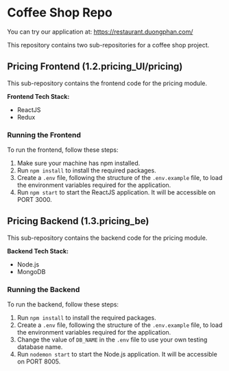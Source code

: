 # Coffee Shop Repo

You can try our application at: https://restaurant.duongphan.com/

This repository contains two sub-repositories for a coffee shop project.

## Pricing Frontend (1.2.pricing_UI/pricing)

This sub-repository contains the frontend code for the pricing module.

**Frontend Tech Stack:**

- ReactJS
- Redux

### Running the Frontend

To run the frontend, follow these steps:

1. Make sure your machine has npm installed.
2. Run `npm install` to install the required packages.
3. Create a `.env` file, following the structure of the `.env.example` file, to load the environment variables required for the application.
4. Run `npm start` to start the ReactJS application. It will be accessible on PORT 3000.

## Pricing Backend (1.3.pricing_be)

This sub-repository contains the backend code for the pricing module.

**Backend Tech Stack:**

- Node.js
- MongoDB

### Running the Backend

To run the backend, follow these steps:

1. Run `npm install` to install the required packages.
2. Create a `.env` file, following the structure of the `.env.example` file, to load the environment variables required for the application.
3. Change the value of `DB_NAME` in the `.env` file to use your own testing database name.
4. Run `nodemon start` to start the Node.js application. It will be accessible on PORT 8005.
